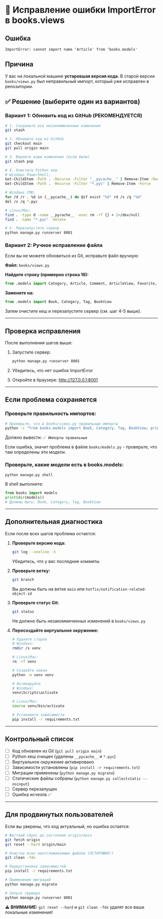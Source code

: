 # 🔧 Исправление ошибки ImportError в books.views

## Ошибка
```
ImportError: cannot import name 'Article' from 'books.models'
```

## Причина
У вас на локальной машине **устаревшая версия кода**. В старой версии `books/views.py` был неправильный импорт, который уже исправлен в репозитории.

## ✅ Решение (выберите один из вариантов)

### Вариант 1: Обновить код из GitHub (РЕКОМЕНДУЕТСЯ)

```bash
# 1. Сохраните все незакоммиченные изменения
git stash

# 2. Обновите код из GitHub
git checkout main
git pull origin main

# 3. Верните ваши изменения (если были)
git stash pop

# 4. Очистите Python кеш
# Windows PowerShell:
Get-ChildItem -Path . -Recurse -Filter "__pycache__" | Remove-Item -Recurse -Force
Get-ChildItem -Path . -Recurse -Filter "*.pyc" | Remove-Item -Force

# Windows CMD:
for /d /r . %d in (__pycache__) do @if exist "%d" rd /s /q "%d"
del /s /q *.pyc

# Linux/Mac:
find . -type d -name __pycache__ -exec rm -rf {} + 2>/dev/null
find . -name "*.pyc" -delete

# 5. Перезапустите сервер
python manage.py runserver 8001
```

### Вариант 2: Ручное исправление файла

Если вы не можете обновиться из Git, исправьте файл вручную:

**Файл:** `books/views.py`

**Найдите строку (примерно строка 16):**
```python
from .models import Category, Article, Comment, ArticleView, Favorite, ArticleAttachment
```

**Замените на:**
```python
from .models import Book, Category, Tag, BookView
```

Затем очистите кеш и перезапустите сервер (см. шаг 4-5 выше).

---

## Проверка исправления

После выполнения шагов выше:

1. Запустите сервер:
   ```bash
   python manage.py runserver 8001
   ```

2. Убедитесь, что нет ошибок ImportError

3. Откройте в браузере: http://127.0.0.1:8001

---

## Если проблема сохраняется

### Проверьте правильность импортов:

```bash
# Проверьте, что в books/views.py правильные импорты
python -c "from books.models import Book, Category, Tag, BookView; print('✅ Импорты правильные')"
```

Должно вывести: `✅ Импорты правильные`

Если ошибка, значит проблема в файле `books/models.py` - проверьте, что там определены эти модели.

### Проверьте, какие модели есть в books.models:

```bash
python manage.py shell
```

В shell выполните:
```python
from books import models
print(dir(models))
# Должны быть: Book, Category, Tag, BookView
```

---

## Дополнительная диагностика

Если после всех шагов проблема остается:

1. **Проверьте версию кода:**
   ```bash
   git log --oneline -5
   ```
   Убедитесь, что у вас последние коммиты

2. **Проверьте ветку:**
   ```bash
   git branch
   ```
   Вы должны быть на ветке `main` или `hotfix/notification-related-object-id`

3. **Проверьте статус Git:**
   ```bash
   git status
   ```
   Не должно быть незакоммиченных изменений в `books/views.py`

4. **Пересоздайте виртуальное окружение:**
   ```bash
   # Удалите старое
   # Windows:
   rmdir /s venv
   
   # Linux/Mac:
   rm -rf venv
   
   # Создайте новое
   python -m venv venv
   
   # Активируйте
   # Windows:
   venv\Scripts\activate
   
   # Linux/Mac:
   source venv/bin/activate
   
   # Установите зависимости
   pip install -r requirements.txt
   ```

---

## Контрольный список

- [ ] Код обновлен из Git (`git pull origin main`)
- [ ] Python кеш очищен (удалены `__pycache__` и `*.pyc`)
- [ ] Виртуальное окружение активировано
- [ ] Зависимости установлены (`pip install -r requirements.txt`)
- [ ] Миграции применены (`python manage.py migrate`)
- [ ] Статические файлы собраны (`python manage.py collectstatic --noinput`)
- [ ] Сервер перезапущен
- [ ] Ошибка исчезла ✅

---

## Для продвинутых пользователей

Если вы уверены, что код актуальный, но ошибка остается:

```bash
# Жесткий сброс до состояния origin/main
git fetch origin
git reset --hard origin/main

# Очистка всех неотслеживаемых файлов (ОСТОРОЖНО!)
git clean -fdx

# Переустановка зависимостей
pip install -r requirements.txt

# Применение миграций
python manage.py migrate

# Запуск сервера
python manage.py runserver 8001
```

⚠️ **ВНИМАНИЕ:** `git reset --hard` и `git clean -fdx` удалят все ваши локальные изменения!
